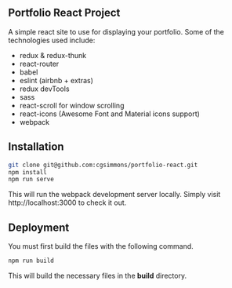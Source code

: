 ## Portfolio React Project

A simple react site to use for displaying your portfolio. Some of the technologies used include:

-   redux & redux-thunk
-   react-router
-   babel
-   eslint (airbnb + extras)
-   redux devTools
-   sass
-   react-scroll for window scrolling
-   react-icons (Awesome Font and Material icons support)
-   webpack

## Installation

```bash
git clone git@github.com:cgsimmons/portfolio-react.git
npm install
npm run serve
```

This will run the webpack development server locally. Simply visit http://localhost:3000 to check it out.

## Deployment

You must first build the files with the following command.

```bash
npm run build
```

This will build the necessary files in the **build** directory.
